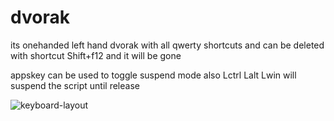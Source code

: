 

# dvorak
its onehanded left hand dvorak with all qwerty shortcuts and can be deleted with shortcut Shift+f12 and it will be gone


appskey can be used to toggle suspend mode
also Lctrl Lalt Lwin will suspend the script until release



![keyboard-layout](https://user-images.githubusercontent.com/68251294/115974954-e7d6f580-a560-11eb-8f7a-5cadbb840733.png)
